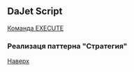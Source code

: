 ## DaJet Script

[Команда EXECUTE](https://github.com/zhichkin/dajet/tree/main/doc/dajet-script/execute/README.md)

### Реализаця паттерна "Стратегия"



[Наверх](#реализаця-паттерна-стратегия-)
